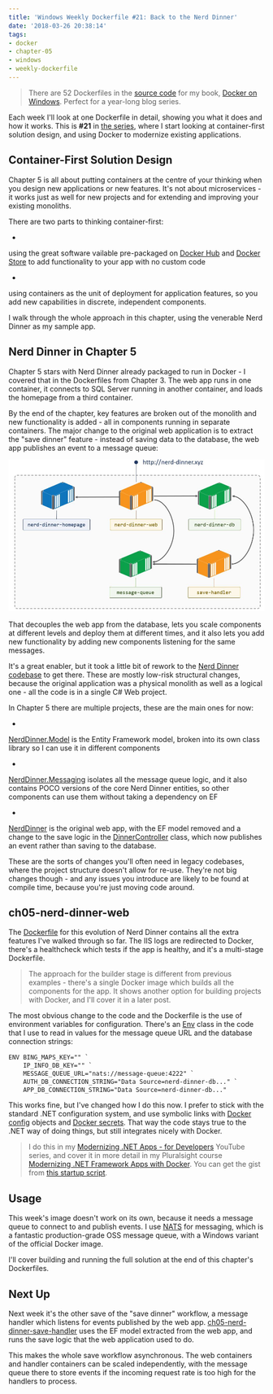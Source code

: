 ```yaml
---
title: 'Windows Weekly Dockerfile #21: Back to the Nerd Dinner'
date: '2018-03-26 20:38:14'
tags:
- docker
- chapter-05
- windows
- weekly-dockerfile
---
```


> There are 52 Dockerfiles in the [source code](http://github.com/sixeyed/docker-on-windows) for my book, [Docker on Windows](https://www.amazon.co.uk/Docker-Windows-Elton-Stoneman-ebook/dp/B0711Y4J9K). Perfect for a year-long blog series.

Each week I'll look at one Dockerfile in detail, showing you what it does and how it works. This is **#21** in [the series](/tag/weekly-dockerfile/), where I start looking at container-first solution design, and using Docker to modernize existing applications.

## Container-First Solution Design

Chapter 5 is all about putting containers at the centre of your thinking when you design new applications or new features. It's not about microservices - it works just as well for new projects and for extending and improving your existing monoliths.

There are two parts to thinking container-first:

- 

using the great software vailable pre-packaged on [Docker Hub](https://hub.docker.com/) and [Docker Store](https://store.docker.com/) to add functionality to your app with no custom code

- 

using containers as the unit of deployment for application features, so you add new capabilities in discrete, independent components.

I walk through the whole approach in this chapter, using the venerable Nerd Dinner as my sample app.

## Nerd Dinner in Chapter 5

Chapter 5 stars with Nerd Dinner already packaged to run in Docker - I covered that in the Dockerfiles from Chapter 3. The web app runs in one container, it connects to SQL Server running in another container, and loads the homepage from a third container.

By the end of the chapter, key features are broken out of the monolith and new functionality is added - all in components running in separate containers. The major change to the original web application is to extract the "save dinner" feature - instead of saving data to the database, the web app publishes an event to a message queue:

![Nerd Dinner architecture](/content/images/2018/03/ddw-21.jpg)

That decouples the web app from the database, lets you scale components at different levels and deploy them at different times, and it also lets you add new functionality by adding new components listening for the same messages.

It's a great enabler, but it took a little bit of rework to the [Nerd Dinner codebase](https://github.com/sixeyed/docker-on-windows/tree/master/ch05/src) to get there. These are mostly low-risk structural changes, because the original application was a physical monolith as well as a logical one - all the code is in a single C# Web project.

In Chapter 5 there are multiple projects, these are the main ones for now:

- 

[NerdDinner.Model](https://github.com/sixeyed/docker-on-windows/tree/master/ch05/src/NerdDinner.Model) is the Entity Framework model, broken into its own class library so I can use it in different components

- 

[NerdDinner.Messaging](https://github.com/sixeyed/docker-on-windows/tree/master/ch05/src/NerdDinner.Messaging) isolates all the message queue logic, and it also contains POCO versions of the core Nerd Dinner entities, so other components can use them without taking a dependency on EF

- 

[NerdDinner](https://github.com/sixeyed/docker-on-windows/tree/master/ch05/src/NerdDinner) is the original web app, with the EF model removed and a change to the save logic in the [DinnerController](https://github.com/sixeyed/docker-on-windows/blob/master/ch05/src/NerdDinner/Controllers/DinnersController.cs#L61) class, which now publishes an event rather than saving to the database.

These are the sorts of changes you'll often need in legacy codebases, where the project structure doesn't allow for re-use. They're not big changes though - and any issues you introduce are likely to be found at compile time, because you're just moving code around.

## ch05-nerd-dinner-web

The [Dockerfile](https://github.com/sixeyed/docker-on-windows/blob/master/ch05/ch05-nerd-dinner-web/Dockerfile) for this evolution of Nerd Dinner contains all the extra features I've walked through so far. The IIS logs are redirected to Docker, there's a healthcheck which tests if the app is healthy, and it's a multi-stage Dockerfile.

> The approach for the builder stage is different from previous examples - there's a single Docker image which builds all the components for the app. It shows another option for building projects with Docker, and I'll cover it in a later post.

The most obvious change to the code and the Dockerfile is the use of environment variables for configuration. There's an [Env](https://github.com/sixeyed/docker-on-windows/blob/master/ch05/src/NerdDinner/Env.cs) class in the code that I use to read in values for the message queue URL and the database connection strings:

    ENV BING_MAPS_KEY="" `
        IP_INFO_DB_KEY="" `
        MESSAGE_QUEUE_URL="nats://message-queue:4222" `
        AUTH_DB_CONNECTION_STRING="Data Source=nerd-dinner-db..." `
        APP_DB_CONNECTION_STRING="Data Source=nerd-dinner-db..."

This works fine, but I've changed how I do this now. I prefer to stick with the standard .NET configuration system, and use symbolic links with [Docker config](https://docs.docker.com/engine/swarm/configs/) objects and [Docker secrets](https://docs.docker.com/engine/swarm/secrets/). That way the code stays true to the .NET way of doing things, but still integrates nicely with Docker.

> I do this in my [Modernizing .NET Apps - for Developers](https://dockr.ly/mta-dev) YouTube series, and cover it in more detail in my Pluralsight course [Modernizing .NET Framework Apps with Docker](https://pluralsight.pxf.io/c/1197078/424552/7490?u=https%3A%2F%2Fwww.pluralsight.com%2Fcourses%2Fmodernizing-dotnet-framework-apps-docker). You can get the gist from [this startup script](https://github.com/dockersamples/mta-netfx-dev/blob/part-5/docker/web/start.ps1).

## Usage

This week's image doesn't work on its own, because it needs a message queue to connect to and publish events. I use [NATS](https://nats.io) for messaging, which is a fantastic production-grade OSS message queue, with a Windows variant of the official Docker image.

I'll cover building and running the full solution at the end of this chapter's Dockerfiles.

## Next Up

Next week it's the other save of the "save dinner" workflow, a message handler which listens for events published by the web app. [ch05-nerd-dinner-save-handler](https://github.com/sixeyed/docker-on-windows/blob/master/ch05/ch05-nerd-dinner-save-handler/Dockerfile) uses the EF model extracted from the web app, and runs the save logic that the web application used to do.

This makes the whole save workflow asynchronous. The web containers and handler containers can be scaled independently, with the message queue there to store events if the incoming request rate is too high for the handlers to process.

<!--kg-card-end: markdown-->